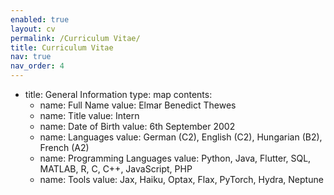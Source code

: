 ```yaml
---
enabled: true
layout: cv
permalink: /Curriculum Vitae/
title: Curriculum Vitae
nav: true
nav_order: 4
---
```

- title: General Information
  type: map
  contents:
    - name: Full Name
      value: Elmar Benedict Thewes
    - name: Title
      value: Intern
    - name: Date of Birth
      value: 6th September 2002
    - name: Languages
      value: German (C2), English (C2), Hungarian (B2), French (A2)
    - name: Programming Languages
      value: Python, Java, Flutter, SQL, MATLAB, R, C, C++, JavaScript, PHP
    - name: Tools
      value: Jax, Haiku, Optax, Flax, PyTorch, Hydra, Neptune
